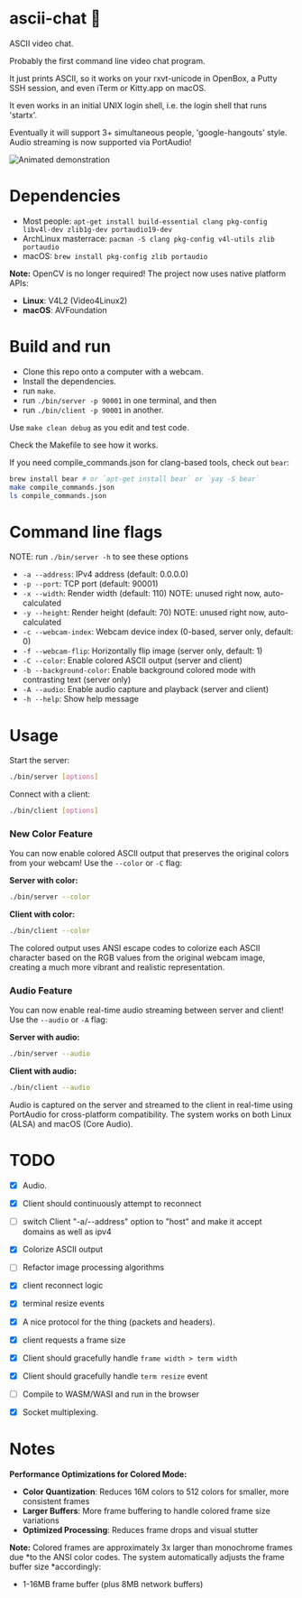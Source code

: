 ascii-chat 📸
==========

ASCII video chat.

Probably the first command line video chat program.

It just prints ASCII, so it works on your rxvt-unicode in OpenBox, a Putty SSH
session, and even iTerm or Kitty.app on macOS.

It even works in an initial UNIX login shell, i.e. the login shell that runs
'startx'.

Eventually it will support 3+ simultaneous people, 'google-hangouts' style. Audio streaming is now supported via PortAudio!

![Animated demonstration](http://i.imgur.com/E4OuqvX.gif)


Dependencies
==========
- Most people: `apt-get install build-essential clang pkg-config libv4l-dev zlib1g-dev portaudio19-dev`
- ArchLinux masterrace: `pacman -S clang pkg-config v4l-utils zlib portaudio`
- macOS: `brew install pkg-config zlib portaudio`

**Note:** OpenCV is no longer required! The project now uses native platform APIs:
- **Linux**: V4L2 (Video4Linux2)
- **macOS**: AVFoundation


Build and run
==========
- Clone this repo onto a computer with a webcam.
- Install the dependencies.
- run `make`.
- run `./bin/server -p 90001` in one terminal, and then
- run `./bin/client -p 90001` in another.

Use `make clean debug` as you edit and test code.

Check the Makefile to see how it works.

If you need compile_commands.json for clang-based tools, check out `bear`:
```bash
brew install bear # or `apt-get install bear` or `yay -S bear`
make compile_commands.json
ls compile_commands.json

```


Command line flags
=========

NOTE: run `./bin/server -h` to see these options

- `-a --address`: IPv4 address (default: 0.0.0.0)
- `-p --port`: TCP port (default: 90001)  
- `-x --width`: Render width (default: 110) NOTE: unused right now, auto-calculated
- `-y --height`: Render height (default: 70) NOTE: unused right now, auto-calculated
- `-c --webcam-index`: Webcam device index (0-based, server only, default: 0)
- `-f --webcam-flip`: Horizontally flip image (server only, default: 1)
- `-C --color`: Enable colored ASCII output (server and client)
- `-b --background-color`: Enable background colored mode with contrasting text (server only)
- `-A --audio`: Enable audio capture and playback (server and client)
- `-h --help`: Show help message


Usage
==========

Start the server:
```bash
./bin/server [options]
```

Connect with a client:
```bash
./bin/client [options]
```


### New Color Feature

You can now enable colored ASCII output that preserves the original colors from
your webcam! Use the `--color` or `-C` flag:

**Server with color:**
```bash
./bin/server --color
```

**Client with color:**
```bash
./bin/client --color
```

The colored output uses ANSI escape codes to colorize each ASCII character based
on the RGB values from the original webcam image, creating a much more vibrant
and realistic representation.


### Audio Feature

You can now enable real-time audio streaming between server and client! Use the `--audio` or `-A` flag:

**Server with audio:**
```bash
./bin/server --audio
```

**Client with audio:**
```bash
./bin/client --audio
```

Audio is captured on the server and streamed to the client in real-time using PortAudio for cross-platform compatibility. The system works on both Linux (ALSA) and macOS (Core Audio).



TODO
==========
- [x] Audio.
- [x] Client should continuously attempt to reconnect
- [ ] switch Client "-a/--address" option to "host" and make it accept domains as well as ipv4
- [x] Colorize ASCII output
- [ ] Refactor image processing algorithms
- [x] client reconnect logic
- [x] terminal resize events
- [x] A nice protocol for the thing (packets and headers).
- [x] client requests a frame size
- [x] Client should gracefully handle `frame width > term width`
- [x] Client should gracefully handle `term resize` event
- [ ] Compile to WASM/WASI and run in the browser
- [x] Socket multiplexing.


Notes
==========
**Performance Optimizations for Colored Mode:**
- **Color Quantization**: Reduces 16M colors to 512 colors for smaller, more consistent frames
- **Larger Buffers**: More frame buffering to handle colored frame size variations
- **Optimized Processing**: Reduces frame drops and visual stutter

**Note:** Colored frames are approximately 3x larger than monochrome frames due
*to the ANSI color codes. The system automatically adjusts the frame buffer size
*accordingly:
- 1-16MB frame buffer (plus 8MB network buffers)
